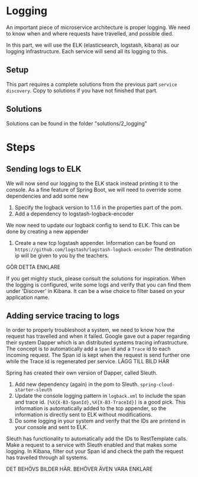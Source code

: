 # Logging
An important piece of microservice architecture is proper logging. We need to know when and where requests
have travelled, and possible died.

In this part, we will use the ELK (elasticsearch, logstash, kibana) as our logging infrastructure. Each service
will send all its logging to this.

## Setup
This part requires a complete solutions from the previous part `service discovery`. Copy to solutions if you have not
finished that part.

## Solutions
Solutions can be found in the folder "solutions/2_logging"

# Steps
## Sending logs to ELK
We will now send our logging to the ELK stack instead printing it to the console.
As a fine feature of Spring Boot, we will need to override some dependencies and add some new
1. Specify the logback version to 1.1.6 in the properties part of the pom.
2. Add a dependency to logstash-logback-encoder

We now need to update our logback config to send to ELK. This can be done by creating a new appender
1. Create a new tcp logstash appender. 
Information can be found on `https://github.com/logstash/logstash-logback-encoder` 
The destination ip will be given to you by the teachers.

GÖR DETTA ENKLARE

If you get mighty stuck, please consult the solutions for inspiration. When the logging is configured, write some logs and verify
that you can find them under 'Discover' in Kibana. It can be a wise choice to filter based on your application name.  

## Adding service tracing to logs
In order to properly troubleshoot a system, we need to know how the request has travelled and when it failed. 
Google gave out a paper regarding their system Dapper which is an distributed systems tracing infrastructure. The concept is to automatically
add a `Span` id and a `Trace` id to each incoming request. The Span id is kept when the request is send further one while the Trace id is regenerated per service.
LÄGG TILL BILD HÄR

Spring has created their own version of Dapper, called Sleuth.

1. Add new dependency (again) in the pom to Sleuth. `spring-cloud-starter-sleuth`
2. Update the console logging pattern in `logback.xml` to include the span and trace id.
`[%X{X-B3-SpanId},%X{X-B3-TraceId}]` is a good pick.
This information is automatically added to the tcp appender, so the information is directly sent to ELK without modifications.
3. Do some logging in your system and verify that the IDs are printend in your console and sent to ELK.

Sleuth has functionality to automatically add the IDs to RestTemplate calls. Make a request to a service with Sleuth enabled and that makes some logging.
In Kibana, filter out your Span id and check the path the request has travelled through all systems.

DET BEHÖVS BILDER HÄR. BEHÖVER ÄVEN VARA ENKLARE
